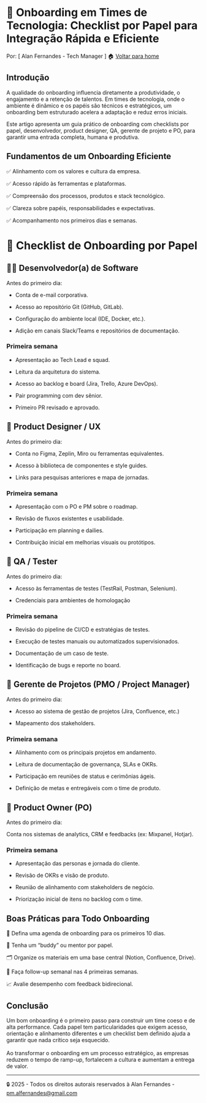 # 👋 Onboarding em Times de Tecnologia: Checklist por Papel para Integração Rápida e Eficiente
Por: [ Alan Fernandes - Tech Manager ] :house: [Voltar para home](https://github.com/af-tech-manager/portfolio/blob/main/README.md)

## Introdução
A qualidade do onboarding influencia diretamente a produtividade, o engajamento e a retenção de talentos. Em times de tecnologia, onde o ambiente é dinâmico e os papéis são técnicos e estratégicos, um onboarding bem estruturado acelera a adaptação e reduz erros iniciais.

Este artigo apresenta um guia prático de onboarding com checklists por papel, desenvolvedor, product designer, QA, gerente de projeto e PO, para garantir uma entrada completa, humana e produtiva.

## Fundamentos de um Onboarding Eficiente

✅ Alinhamento com os valores e cultura da empresa.

✅ Acesso rápido às ferramentas e plataformas.

✅ Compreensão dos processos, produtos e stack tecnológico.

✅ Clareza sobre papéis, responsabilidades e expectativas.

✅ Acompanhamento nos primeiros dias e semanas.



# 🔧 Checklist de Onboarding por Papel

## 👨‍💻 Desenvolvedor(a) de Software

Antes do primeiro dia:

- Conta de e-mail corporativa.

- Acesso ao repositório Git (GitHub, GitLab).

- Configuração do ambiente local (IDE, Docker, etc.).

- Adição em canais Slack/Teams e repositórios de documentação.

### Primeira semana

- Apresentação ao Tech Lead e squad.

- Leitura da arquitetura do sistema.

- Acesso ao backlog e board (Jira, Trello, Azure DevOps).

- Pair programming com dev sênior.

- Primeiro PR revisado e aprovado.

## 🎨 Product Designer / UX

Antes do primeiro dia:

- Conta no Figma, Zeplin, Miro ou ferramentas equivalentes.

- Acesso à biblioteca de componentes e style guides.

- Links para pesquisas anteriores e mapa de jornadas.

### Primeira semana

- Apresentação com o PO e PM sobre o roadmap.

- Revisão de fluxos existentes e usabilidade.

- Participação em planning e dailies.

- Contribuição inicial em melhorias visuais ou protótipos.

## 🧪 QA / Tester

Antes do primeiro dia:

- Acesso às ferramentas de testes (TestRail, Postman, Selenium).

- Credenciais para ambientes de homologação

### Primeira semana

- Revisão do pipeline de CI/CD e estratégias de testes.

- Execução de testes manuais ou automatizados supervisionados.

- Documentação de um caso de teste.

- Identificação de bugs e reporte no board.

## 📅 Gerente de Projetos (PMO / Project Manager)

Antes do primeiro dia:

- Acesso ao sistema de gestão de projetos (Jira, Confluence, etc.)

- Mapeamento dos stakeholders.

### Primeira semana

- Alinhamento com os principais projetos em andamento.

- Leitura de documentação de governança, SLAs e OKRs.

- Participação em reuniões de status e cerimônias ágeis.

- Definição de metas e entregáveis com o time de produto.

## 🎯 Product Owner (PO)
Antes do primeiro dia:

Conta nos sistemas de analytics, CRM e feedbacks (ex: Mixpanel, Hotjar).

### Primeira semana

- Apresentação das personas e jornada do cliente.

- Revisão de OKRs e visão de produto.

- Reunião de alinhamento com stakeholders de negócio.

- Priorização inicial de itens no backlog com o time.

## Boas Práticas para Todo Onboarding

📅 Defina uma agenda de onboarding para os primeiros 10 dias.

🧭 Tenha um “buddy” ou mentor por papel.

🗂️ Organize os materiais em uma base central (Notion, Confluence, Drive).

🔄 Faça follow-up semanal nas 4 primeiras semanas.

📈 Avalie desempenho com feedback bidirecional.

## Conclusão
Um bom onboarding é o primeiro passo para construir um time coeso e de alta performance. Cada papel tem particularidades que exigem acesso, orientação e alinhamento diferentes e um checklist bem definido ajuda a garantir que nada crítico seja esquecido.\
\
Ao transformar o onboarding em um processo estratégico, as empresas reduzem o tempo de ramp-up, fortalecem a cultura e aumentam a entrega de valor.

---
:lock: 2025 - Todos os direitos autorais reservados à Alan Fernandes - pm.alfernandes@gmail.com
